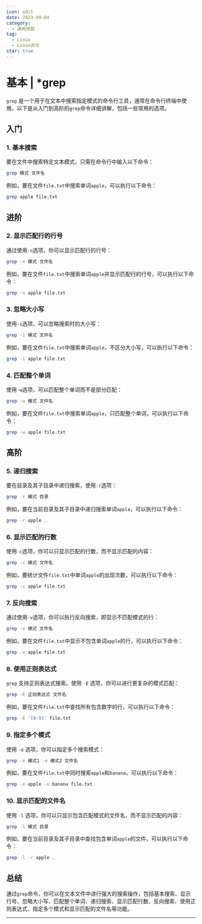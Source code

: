 ```yaml
---
icon: edit
date: 2023-09-04
category:
  - 通用技能
tag:
  - Linux
  - Linux命令
star: true
---
```


# 基本 | *grep

`grep` 是一个用于在文本中搜索指定模式的命令行工具，通常在命令行终端中使用。以下是从入门到高阶的`grep`命令详细讲解，包括一些常用的选项。

## 入门

### 1. 基本搜索

要在文件中搜索特定文本模式，只需在命令行中输入以下命令：

```bash
grep 模式 文件名
```

例如，要在文件`file.txt`中搜索单词`apple`，可以执行以下命令：

```bash
grep apple file.txt
```

## 进阶

### 2. 显示匹配行的行号

通过使用`-n`选项，你可以显示匹配行的行号：

```bash
grep -n 模式 文件名
```

例如，要在文件`file.txt`中搜索单词`apple`并显示匹配行的行号，可以执行以下命令：

```bash
grep -n apple file.txt
```

### 3. 忽略大小写

使用`-i`选项，可以忽略搜索时的大小写：

```bash
grep -i 模式 文件名
```

例如，要在文件`file.txt`中搜索单词`apple`，不区分大小写，可以执行以下命令：

```bash
grep -i apple file.txt
```

### 4. 匹配整个单词

使用`-w`选项，可以匹配整个单词而不是部分匹配：

```bash
grep -w 模式 文件名
```

例如，要在文件`file.txt`中搜索单词`apple`，只匹配整个单词，可以执行以下命令：

```bash
grep -w apple file.txt
```

## 高阶

### 5. 递归搜索

要在目录及其子目录中递归搜索，使用`-r`选项：

```bash
grep -r 模式 目录
```

例如，要在当前目录及其子目录中递归搜索单词`apple`，可以执行以下命令：

```bash
grep -r apple .
```

### 6. 显示匹配的行数

使用`-c`选项，你可以只显示匹配的行数，而不显示匹配的内容：

```bash
grep -c 模式 文件名
```

例如，要统计文件`file.txt`中单词`apple`的出现次数，可以执行以下命令：

```bash
grep -c apple file.txt
```

### 7. 反向搜索

通过使用`-v`选项，你可以执行反向搜索，即显示不匹配模式的行：

```bash
grep -v 模式 文件名
```

例如，要在文件`file.txt`中显示不包含单词`apple`的行，可以执行以下命令：

```bash
grep -v apple file.txt
```

### 8. 使用正则表达式

`grep` 支持正则表达式搜索。使用 `-E` 选项，你可以进行更复杂的模式匹配：

```bash
grep -E 正则表达式 文件名
```

例如，要在文件`file.txt`中查找所有包含数字的行，可以执行以下命令：

```bash
grep -E '[0-9]' file.txt
```

### 9. 指定多个模式

使用 `-e` 选项，你可以指定多个搜索模式：

```bash
grep -e 模式1 -e 模式2 文件名
```

例如，要在文件`file.txt`中同时搜索`apple`和`banana`，可以执行以下命令：

```bash
grep -e apple -e banana file.txt
```

### 10. 显示匹配的文件名

使用 `-l` 选项，你可以只显示包含匹配模式的文件名，而不显示匹配的内容：

```bash
grep -l 模式 目录
```

例如，要在当前目录及其子目录中查找包含单词`apple`的文件，可以执行以下命令：

```bash
grep -l -r apple .
```

## 总结

通过`grep`命令，你可以在文本文件中进行强大的搜索操作，包括基本搜索、显示行号、忽略大小写、匹配整个单词、递归搜索、显示匹配行数、反向搜索、使用正则表达式、指定多个模式和显示匹配的文件名等功能。

---
